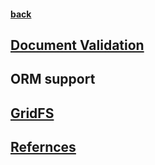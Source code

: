 #### [back](../Mongo_Main.md)

## [Document Validation](documentValidation.md)

## ORM support 

## [GridFS](gridFS.md)

## [Refernces](refernces.md)
